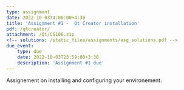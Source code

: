 ```yaml
---
type: assignment
date: 2022-10-03T4:00:00+4:30
title: 'Assignment #1 -  Qt Creator installation'
pdf: /qtcreator/
attachment: /Qt/CS106.zip
<!-- solutions: /static_files/assignments/asg_solutions.pdf -->
due_event: 
    type: due
    date: 2022-10-03T23:59:00+3:30
    description: 'Assignment #1 due'
---
```


Assignement on installing and configuring your environement.

